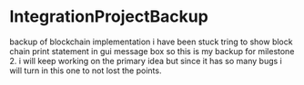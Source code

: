 # IntegrationProjectBackup
backup of blockchain implementation
i have been stuck tring to show block chain print statement in gui message box so this is my backup for milestone 2.
i will keep working on the primary idea but since it has so many bugs i will turn in this one to not lost the points.

